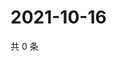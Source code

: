 # 2021-10-16

共 0 条

<!-- BEGIN -->
<!-- 最后更新时间 Sat Oct 16 2021 22:13:19 GMT+0800 (China Standard Time) -->

<!-- END -->
